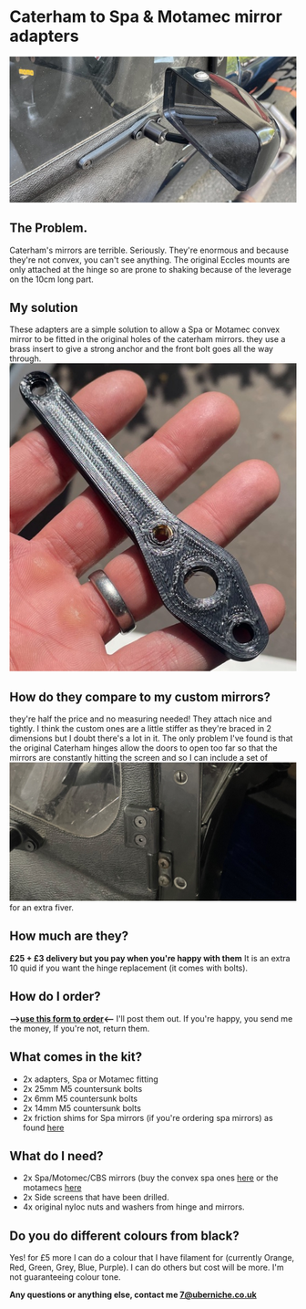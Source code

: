 # Caterham to Spa & Motamec mirror adapters 

![adapter-fitted.png](img/adapter-fitted.jpeg)

## The Problem.
Caterham's mirrors are terrible. Seriously. They're enormous and because they're not convex, you can't see anything. The original Eccles mounts are only attached at the hinge so are prone to shaking because of the leverage on the 10cm long part. 

## My solution
These adapters are a simple solution to allow a Spa or Motamec convex mirror to be fitted in the original holes of the caterham mirrors.
they use a brass insert to give a strong anchor and the front bolt goes all the way through.  
![img/adapter.jpeg](img/adapter.jpeg)

## How do they compare to my custom mirrors?
they're half the price and no measuring needed! They attach nice and tightly. I think the custom ones are a little stiffer as they're braced in 2 dimensions but I doubt there's a lot in it.
The only problem I've found is that the original Caterham hinges allow the doors to open too far so that the mirrors are constantly hitting the screen and so I can include a set of [![Hinge](img/hinge-short.jpeg)](/door-limit-hinge) for an extra fiver.

## How much are they?
**£25 + £3 delivery but you pay when you're happy with them**
It is an extra 10 quid if you want the hinge replacement (it comes with bolts).

## How do I order?
<b>-->[use this form to order](https://forms.gle/e7RHGoqUPPPhi9fa9)<-- </b> I'll post them out. If you're happy, you send me the money, If you're not, return them.

## What comes in the kit?
* 2x adapters, Spa or Motamec fitting
* 2x 25mm M5 countersunk bolts 
* 2x 6mm M5 countersunk bolts 
* 2x 14mm M5 countersunk bolts 
* 2x friction shims for Spa mirrors (if you're ordering spa mirrors) as found [here](https://uberniche.co.uk/other-stuff)

## What do I need?
* 2x Spa/Motomec/CBS mirrors (buy the convex spa ones [here](https://www.merlinmotorsport.co.uk/s/mirrors/spa-mirrors/spa-formula-and-caterham-mirrors) or the motamecs [here](https://www.motamec.com/motamec-racing-formula-f1-car-wing-mirror-x2-convex-glass-swivel-mount-black.html )
* 2x Side screens that have been drilled.
* 4x original nyloc nuts and washers from hinge and mirrors.

## Do you do different colours from black?
Yes! for £5 more I can do a colour that I have filament for (currently Orange, Red, Green, Grey, Blue, Purple). I can do others but cost will be more. I'm not guaranteeing colour tone.

**Any questions or anything else, contact me 7@uberniche.co.uk**